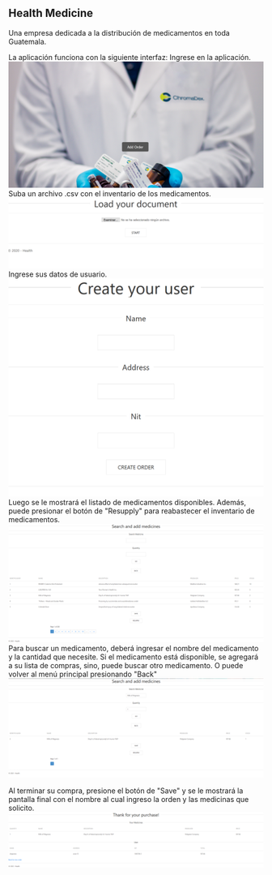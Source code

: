 
<h2>Health Medicine</h2>

Una empresa dedicada a la distribución de medicamentos en toda Guatemala.

La aplicación funciona con la siguiente interfaz:
Ingrese en la aplicación.
![Screenshot](HealthMedicine/Content/Images/Initial.PNG)
Suba un archivo .csv con el inventario de los medicamentos.
![Screenshot](HealthMedicine/Content/Images/LoadDocument.PNG) 
Ingrese sus datos de usuario. 
![Screenshot](HealthMedicine/Content/Images/Create.PNG) 
Luego se le mostrará el listado de medicamentos disponibles.
Además, puede presionar el botón de "Resupply" para reabastecer el inventario de medicamentos. 
![Screenshot](HealthMedicine/Content/Images/Search.PNG) 
Para buscar un medicamento, deberá ingresar el nombre del medicamento y la cantidad que necesite. 
Si el medicamento está disponible, se agregará a su lista de compras, sino, puede buscar otro medicamento.
O puede volver al menú principal presionando "Back"
![Screenshot](HealthMedicine/Content/Images/Add.PNG) 

Al terminar su compra, presione el botón de "Save" y se le mostrará la pantalla final con el nombre al cual ingreso la orden
y las medicinas que solicito. 
![Screenshot](HealthMedicine/Content/Images/Final.PNG) 
